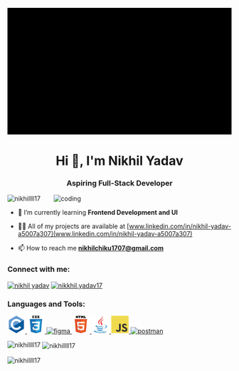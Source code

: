 ![logo](https://github.com/nikhillll17/nikhillll17/blob/main/Your%20paragraph%20text%20(1).gif)
<h1 align="center">Hi 👋, I'm Nikhil Yadav</h1>
<h3 align="center">Aspiring Full-Stack Developer</h3>

<img align="right" alt="coding" width=400px src="https://user-images.githubusercontent.com/55389276/140866485-8fb1c876-9a8f-4d6a-98dc-08c4981eaf70.gif">

<p align="left"> <img src="https://komarev.com/ghpvc/?username=nikhillll17&label=Profile%20views&color=0e75b6&style=flat" alt="nikhillll17" /> </p>

- 🌱 I’m currently learning **Frontend Development and UI**

- 👨‍💻 All of my projects are available at [www.linkedin.com/in/nikhil-yadav-a5007a307](www.linkedin.com/in/nikhil-yadav-a5007a307)

- 📫 How to reach me **nikhilchiku1707@gmail.com**

<h3 align="left">Connect with me:</h3>
<p align="left">
<a href="https://linkedin.com/in/nikhil yadav" target="blank"><img align="center" src="https://raw.githubusercontent.com/rahuldkjain/github-profile-readme-generator/master/src/images/icons/Social/linked-in-alt.svg" alt="nikhil yadav" height="30" width="40" /></a>
<a href="https://instagram.com/nikkhil.yadav17" target="blank"><img align="center" src="https://raw.githubusercontent.com/rahuldkjain/github-profile-readme-generator/master/src/images/icons/Social/instagram.svg" alt="nikkhil.yadav17" height="30" width="40" /></a>
</p>

<h3 align="left">Languages and Tools:</h3>
<p align="left"> <a href="https://www.cprogramming.com/" target="_blank" rel="noreferrer"> <img src="https://raw.githubusercontent.com/devicons/devicon/master/icons/c/c-original.svg" alt="c" width="40" height="40"/> </a> <a href="https://www.w3schools.com/css/" target="_blank" rel="noreferrer"> <img src="https://raw.githubusercontent.com/devicons/devicon/master/icons/css3/css3-original-wordmark.svg" alt="css3" width="40" height="40"/> </a> <a href="https://www.figma.com/" target="_blank" rel="noreferrer"> <img src="https://www.vectorlogo.zone/logos/figma/figma-icon.svg" alt="figma" width="40" height="40"/> </a> <a href="https://www.w3.org/html/" target="_blank" rel="noreferrer"> <img src="https://raw.githubusercontent.com/devicons/devicon/master/icons/html5/html5-original-wordmark.svg" alt="html5" width="40" height="40"/> </a> <a href="https://www.java.com" target="_blank" rel="noreferrer"> <img src="https://raw.githubusercontent.com/devicons/devicon/master/icons/java/java-original.svg" alt="java" width="40" height="40"/> </a> <a href="https://developer.mozilla.org/en-US/docs/Web/JavaScript" target="_blank" rel="noreferrer"> <img src="https://raw.githubusercontent.com/devicons/devicon/master/icons/javascript/javascript-original.svg" alt="javascript" width="40" height="40"/> </a> <a href="https://postman.com" target="_blank" rel="noreferrer"> <img src="https://www.vectorlogo.zone/logos/getpostman/getpostman-icon.svg" alt="postman" width="40" height="40"/> </a> </p>

<p><img align="left" src="https://github-readme-stats.vercel.app/api/top-langs?username=nikhillll17&show_icons=true&locale=en&layout=compact" alt="nikhillll17" /></p>

<p>&nbsp;<img align="center" src="https://github-readme-stats.vercel.app/api?username=nikhillll17&show_icons=true&locale=en" alt="nikhillll17" /></p>

<p><img align="center" src="https://github-readme-streak-stats.herokuapp.com/?user=nikhillll17&" alt="nikhillll17" /></p>
